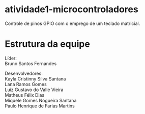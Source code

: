 # atividade1-microcontroladores
Controle de pinos GPIO com o emprego de um teclado matricial.

# Estrutura da equipe

Líder:<br>
Bruno Santos Fernandes

Desenvolvedores:<br>
Kayla Cristinny Silva Santana<br>
Lana Ramos Gomes<br>
Luiz Gustavo do Valle Vieira<br>
Matheus Félix Dias<br>
Miquele Gomes Nogueira Santana<br>
Paulo Henrique de Farias Martins<br>

